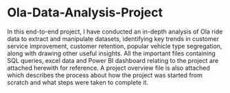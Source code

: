 # Ola-Data-Analysis-Project
In this end-to-end project, I have conducted an in-depth analysis of Ola ride data to extract and manipulate datasets, identifying key trends in customer service improvement, customer retention,  popular vehicle type segregation, along with drawing other useful insights.
All the important files containing SQL queries, excel data and Power BI dashboard relating to the project are attached herewith for reference.
A project overview file is also attached which describes the process about how the project was started from scratch and what steps were taken to complete it.
